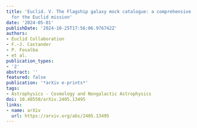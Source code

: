 ```yaml
---
title: 'Euclid. V. The Flagship galaxy mock catalogue: a comprehensive simulation
  for the Euclid mission'
date: '2024-05-01'
publishDate: '2024-10-25T17:56:06.976742Z'
authors:
- Euclid Collaboration
- F.~J. Castander
- P. Fosalba
- et al.
publication_types:
- '2'
abstract: ''
featured: false
publication: '*arXiv e-prints*'
tags:
- Astrophysics - Cosmology and Nongalactic Astrophysics
doi: 10.48550/arXiv.2405.13495
links:
- name: arXiv
  url: https://arxiv.org/abs/2405.13495
---
```

